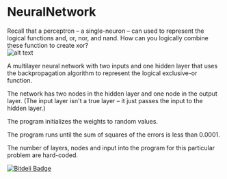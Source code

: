 # NeuralNetwork

Recall that a perceptron – a single-neuron – can used to represent the logical functions and, or, nor, and nand.  How can you logically combine these function to create xor?  
![alt text](http://i.imgur.com/2umZI.png)

A multilayer neural network with two inputs and one hidden layer that uses the backpropagation algorithm to represent the logical exclusive-or function.

The network has two nodes in the hidden layer and one node in the output layer.  (The input layer isn't a true layer – it just passes the input to the hidden layer.) 

The program initializes the weights to random values.  

The program runs until the sum of squares of the errors is less than 0.0001.  

The number of layers, nodes and input into the program for this particular problem are hard-coded. 



[![Bitdeli Badge](https://d2weczhvl823v0.cloudfront.net/gsheni/neuralnetwork/trend.png)](https://bitdeli.com/free "Bitdeli Badge")

